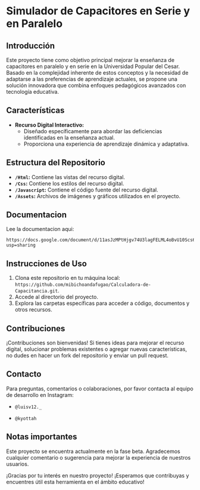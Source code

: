 # Simulador de Capacitores en Serie y en Paralelo

## Introducción

Este proyecto tiene como objetivo principal mejorar la enseñanza de capacitores en paralelo y en serie en la Universidad Popular del Cesar. Basado en la complejidad inherente de estos conceptos y la necesidad de adaptarse a las preferencias de aprendizaje actuales, se propone una solución innovadora que combina enfoques pedagógicos avanzados con tecnología educativa.

## Características

- **Recurso Digital Interactivo:**
  - Diseñado específicamente para abordar las deficiencias identificadas en la enseñanza actual.
  - Proporciona una experiencia de aprendizaje dinámica y adaptativa.

## Estructura del Repositorio

- **`/Html`:** Contiene las vistas del recurso digital.
- **`/Css`:** Contiene los estilos del recurso digital.
- **`/Javascript`:** Contiene el código fuente del recurso digital.
- **`/Assets`:** Archivos de imágenes y gráficos utilizados en el proyecto.

## Documentacion
Lee la documentacion aqui:

```
https://docs.google.com/document/d/11asJzMPtHjgv74U3lagFELML4oBvU10Scs6OGg9r6LI/edit?usp=sharing
```

## Instrucciones de Uso

1. Clona este repositorio en tu máquina local: `https://github.com/mibichoandafugao/Calculadora-de-Capacitancia.git`.
2. Accede al directorio del proyecto.
3. Explora las carpetas específicas para acceder a código, documentos y otros recursos.

## Contribuciones

¡Contribuciones son bienvenidas! Si tienes ideas para mejorar el recurso digital, solucionar problemas existentes o agregar nuevas características, no dudes en hacer un fork del repositorio y enviar un pull request.

## Contacto

Para preguntas, comentarios o colaboraciones, por favor contacta al equipo de desarrollo en Instagram:

* `@luisv12._`

* `@kyottah`

## Notas importantes

Este proyecto se encuentra actualmente en la fase beta. Agradecemos cualquier comentario o sugerencia para mejorar la experiencia de nuestros usuarios.

¡Gracias por tu interés en nuestro proyecto! ¡Esperamos que contribuyas y encuentres útil esta herramienta en el ámbito educativo!
